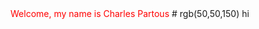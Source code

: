 <span align="center" title="Thanks for coming!" style="color:red">
  Welcome, my name is Charles Partous
</span>
# rgb(50,50,150) hi
